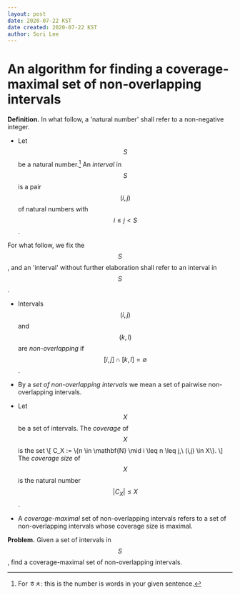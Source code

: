 ```yaml
---
layout: post
date: 2020-07-22 KST
date created: 2020-07-22 KST
author: Sori Lee
---
```


# An algorithm for finding a coverage-maximal set of non-overlapping intervals

**Definition.** In what follow, a 'natural number' shall refer to a non-negative integer.

- Let $$S$$ be a natural number.[^1] An *interval* in $$S$$ is a pair $$(i,j)$$ of natural numbers with $$i \leq j < S$$.

[^1]: For ㅎㅊ: this is the number is words in your given sentence.

For what follow, we fix the $$S$$, and an 'interval' without further elaboration shall refer to an interval in $$S$$.

- Intervals $$(i,j)$$ and $$(k,l)$$ are *non-overlapping* if $$[i,j] \cap [k,l] = \emptyset$$.

- By a *set of non-overlapping intervals* we mean a set of pairwise non-overlapping intervals.

- Let $$X$$ be a set of intervals. The *coverage* of $$X$$ is the set
\\[
C_X := \\{n \in \mathbf{N} \mid i \leq n \leq j,\ (i,j) \in X\\}.
\\]
The *coverage size* of $$X$$ is the natural number $$|C_X| \leq X$$.

- A *coverage-maximal* set of non-overlapping intervals refers to a set of non-overlapping intervals whose coverage size is maximal.

**Problem.** Given a set of intervals in $$S$$, find a coverage-maximal set of non-overlapping intervals.

<!-- Here is the idea behind the algorithm to be presented.

**Algorithm.** TBC -->
